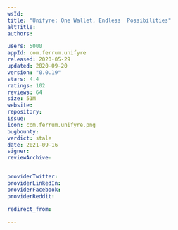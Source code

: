 ```yaml
---
wsId: 
title: "Unifyre: One Wallet, Endless  Possibilities"
altTitle: 
authors:

users: 5000
appId: com.ferrum.unifyre
released: 2020-05-29
updated: 2020-09-20
version: "0.0.19"
stars: 4.4
ratings: 102
reviews: 64
size: 51M
website: 
repository: 
issue: 
icon: com.ferrum.unifyre.png
bugbounty: 
verdict: stale
date: 2021-09-16
signer: 
reviewArchive:


providerTwitter: 
providerLinkedIn: 
providerFacebook: 
providerReddit: 

redirect_from:

---
```



